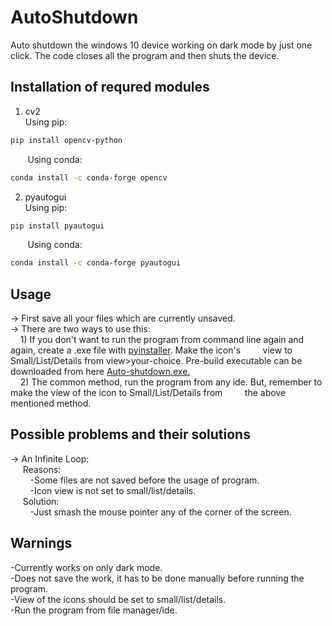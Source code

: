 # AutoShutdown
Auto shutdown the windows 10 device working on dark mode by just one click. The code closes all the program and then shuts the device.

## Installation of requred modules
1) cv2  
Using pip:
```bash
pip install opencv-python
```
&nbsp;&nbsp;&nbsp;&nbsp;&nbsp;&nbsp;&nbsp;Using conda:
```bash  
conda install -c conda-forge opencv
```
2) pyautogui  
Using pip:
```bash
pip install pyautogui
```
&nbsp;&nbsp;&nbsp;&nbsp;&nbsp;&nbsp;&nbsp;Using conda:
```bash
conda install -c conda-forge pyautogui
```

## Usage
-> First save all your files which are currently unsaved.  
-> There are two ways to use this:    
&nbsp;&nbsp;&nbsp;&nbsp;1) If you don't want to run the program from command line again and again, create a .exe file with [pyinstaller](https://pyinstaller.readthedocs.io/en/stable/usage.html). Make the icon's &nbsp;&nbsp;&nbsp;&nbsp;&nbsp;&nbsp;&nbsp;&nbsp;view to Small/List/Details from view>your-choice. Pre-build executable can be downloaded from here [Auto-shutdown.exe.](https://github.com/Pathan-Amaankhan/AutoShutdown-Executable)  
&nbsp;&nbsp;&nbsp;&nbsp;2) The common method, run the program from any ide. But, remember to make the view of the icon to Small/List/Details from &nbsp;&nbsp;&nbsp;&nbsp;&nbsp;&nbsp;&nbsp;&nbsp;the above mentioned method.

## Possible problems and their solutions
-> An Infinite Loop:  
&nbsp;&nbsp;&nbsp;&nbsp;&nbsp;Reasons:  
&nbsp;&nbsp;&nbsp;&nbsp;&nbsp;&nbsp;&nbsp;&nbsp;-Some files are not saved before the usage of program.  
&nbsp;&nbsp;&nbsp;&nbsp;&nbsp;&nbsp;&nbsp;&nbsp;-Icon view is not set to small/list/details.  
&nbsp;&nbsp;&nbsp;&nbsp;&nbsp;Solution:  
&nbsp;&nbsp;&nbsp;&nbsp;&nbsp;&nbsp;&nbsp;&nbsp;-Just smash the mouse pointer any of the corner of the screen.

## Warnings
-Currently works on only dark mode.  
-Does not save the work, it has to be done manually before running the program.  
-View of the icons should be set to small/list/details.  
-Run the program from file manager/ide.